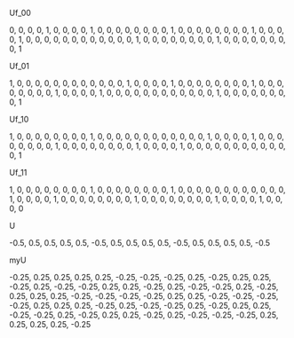 Uf_00

0, 0, 0, 0, 1, 0, 0, 0,
0, 1, 0, 0, 0, 0, 0, 0,
0, 0, 1, 0, 0, 0, 0, 0,
0, 0, 0, 1, 0, 0, 0, 0,
1, 0, 0, 0, 0, 0, 0, 0,
0, 0, 0, 0, 0, 1, 0, 0,
0, 0, 0, 0, 0, 0, 1, 0,
0, 0, 0, 0, 0, 0, 0, 1

Uf_01

1, 0, 0, 0, 0, 0, 0, 0,
0, 0, 0, 0, 0, 1, 0, 0,
0, 0, 1, 0, 0, 0, 0, 0,
0, 0, 0, 1, 0, 0, 0, 0,
0, 0, 0, 0, 1, 0, 0, 0,
0, 1, 0, 0, 0, 0, 0, 0,
0, 0, 0, 0, 0, 0, 1, 0,
0, 0, 0, 0, 0, 0, 0, 1

Uf_10

1, 0, 0, 0, 0, 0, 0, 0,
0, 1, 0, 0, 0, 0, 0, 0,
0, 0, 0, 0, 0, 0, 1, 0,
0, 0, 0, 1, 0, 0, 0, 0,
0, 0, 0, 0, 1, 0, 0, 0,
0, 0, 0, 0, 0, 1, 0, 0,
0, 0, 1, 0, 0, 0, 0, 0,
0, 0, 0, 0, 0, 0, 0, 1

Uf_11

1, 0, 0, 0, 0, 0, 0, 0,
0, 1, 0, 0, 0, 0, 0, 0,
0, 0, 1, 0, 0, 0, 0, 0,
0, 0, 0, 0, 0, 0, 0, 1,
0, 0, 0, 0, 1, 0, 0, 0,
0, 0, 0, 0, 0, 1, 0, 0,
0, 0, 0, 0, 0, 0, 1, 0,
0, 0, 0, 1, 0, 0, 0, 0


U

-0.5, 0.5, 0.5, 0.5, 
0.5, -0.5, 0.5, 0.5, 
0.5, 0.5, -0.5, 0.5, 
0.5, 0.5, 0.5, -0.5


myU


-0.25, 0.25, 0.25, 0.25, 0.25, -0.25, -0.25, -0.25, 
0.25, -0.25, 0.25, 0.25, -0.25, 0.25, -0.25, -0.25, 
0.25, 0.25, -0.25, 0.25, -0.25, -0.25, 0.25, -0.25, 
0.25, 0.25, 0.25, -0.25, -0.25, -0.25, -0.25, 0.25, 
0.25, -0.25, -0.25, -0.25, -0.25, 0.25, 0.25, 0.25, 
-0.25, 0.25, -0.25, -0.25, 0.25, -0.25, 0.25, 0.25, 
-0.25, -0.25, 0.25, -0.25, 0.25, 0.25, -0.25, 0.25, 
-0.25, -0.25, -0.25, 0.25, 0.25, 0.25, 0.25, -0.25